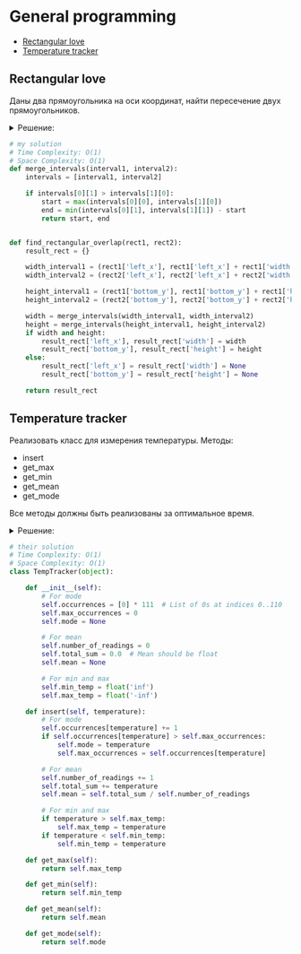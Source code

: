 # General programming
+ [Rectangular love](#rectangular-love)
+ [Temperature tracker](#temperature-tracker)


## Rectangular love
Даны два прямоугольника на оси координат, найти пересечение двух прямоугольников.

<details><summary>Решение:</summary><blockquote>

<ol>
 <li>Рассмотрим пересечение прямогоульников как совпадение интервалов ширин и интервалов высот.</li>
 <li>Создадим ф-ию для мержа интервалов.</li>
 <li>Вызовем ф-ию сначала для интервалов ширин, затем для интервалов высот.</li>
 <li>Если интервалы не пересекаются вернем None.</li>
</ol>

</blockquote></details>


```python
# my solution
# Time Complexity: O(1)
# Space Complexity: O(1)
def merge_intervals(interval1, interval2):
    intervals = [interval1, interval2]

    if intervals[0][1] > intervals[1][0]:
        start = max(intervals[0][0], intervals[1][0])
        end = min(intervals[0][1], intervals[1][1]) - start
        return start, end


def find_rectangular_overlap(rect1, rect2):
    result_rect = {}

    width_interval1 = (rect1['left_x'], rect1['left_x'] + rect1['width'])
    width_interval2 = (rect2['left_x'], rect2['left_x'] + rect2['width'])

    height_interval1 = (rect1['bottom_y'], rect1['bottom_y'] + rect1['height'])
    height_interval2 = (rect2['bottom_y'], rect2['bottom_y'] + rect2['height'])

    width = merge_intervals(width_interval1, width_interval2)
    height = merge_intervals(height_interval1, height_interval2)
    if width and height:
        result_rect['left_x'], result_rect['width'] = width
        result_rect['bottom_y'], result_rect['height'] = height
    else:
        result_rect['left_x'] = result_rect['width'] = None
        result_rect['bottom_y'] = result_rect['height'] = None

    return result_rect

```



## Temperature tracker
Реализовать класс для измерения температуры. 
Методы:
* insert 
* get_max
* get_min
* get_mean
* get_mode


Все методы должны быть реализованы за оптимальное время.

<details><summary>Решение:</summary><blockquote>

<ol>
 <li>Если мы будем использовать паттерн just-in-time - когда мы выполняем вычисления по запросу пользователя, то мы получаем O(N) время в методах: get_min() и get_max().</li>
 <li>Если использовать паттерн ahead-of-time, когда вычисления выполняются заранее, а по запросу пользователя отдается предвычисленный результат, то удастся реализовать все методы за O(1).</li>
</ol>

</blockquote></details>


```python
# their solution
# Time Complexity: O(1)
# Space Complexity: O(1)
class TempTracker(object):

    def __init__(self):
        # For mode
        self.occurrences = [0] * 111  # List of 0s at indices 0..110
        self.max_occurrences = 0
        self.mode = None

        # For mean
        self.number_of_readings = 0
        self.total_sum = 0.0  # Mean should be float
        self.mean = None

        # For min and max
        self.min_temp = float('inf')
        self.max_temp = float('-inf')

    def insert(self, temperature):
        # For mode
        self.occurrences[temperature] += 1
        if self.occurrences[temperature] > self.max_occurrences:
            self.mode = temperature
            self.max_occurrences = self.occurrences[temperature]

        # For mean
        self.number_of_readings += 1
        self.total_sum += temperature
        self.mean = self.total_sum / self.number_of_readings

        # For min and max
        if temperature > self.max_temp:
            self.max_temp = temperature
        if temperature < self.min_temp:
            self.min_temp = temperature

    def get_max(self):
        return self.max_temp

    def get_min(self):
        return self.min_temp

    def get_mean(self):
        return self.mean

    def get_mode(self):
        return self.mode

```
